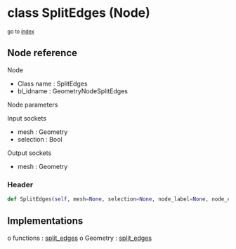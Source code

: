 # class SplitEdges (Node)

<sub>go to [index](/docs/index.md)</sub>

## Node reference

Node
 - Class name : SplitEdges
 - bl_idname : GeometryNodeSplitEdges

Node parameters

Input sockets
 - mesh : Geometry
 - selection : Bool

Output sockets
 - mesh : Geometry

### Header

``` python
def SplitEdges(self, mesh=None, selection=None, node_label=None, node_color=None):
```

## Implementations

o functions : [split_edges](/docs/GeoNodes_classes/GLOBAL.md#split_edges)
o Geometry : [split_edges](/docs/GeoNodes_classes/Geometry.md#split_edges)



